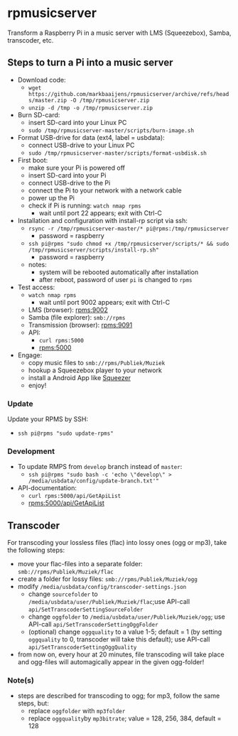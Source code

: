 # rpmusicserver
Transform a Raspberry Pi in a music server with LMS (Squeezebox), Samba, transcoder, etc.

## Steps to turn a Pi into a music server
* Download code:
  * `wget https://github.com/markbaaijens/rpmusicserver/archive/refs/heads/master.zip -O /tmp/rpmusicserver.zip`
  * `unzip -d /tmp -o /tmp/rpmusicserver.zip`
* Burn SD-card:
  * insert SD-card into your Linux PC
  * `sudo /tmp/rpmusicserver-master/scripts/burn-image.sh`
* Format USB-drive for data (ext4, label = usbdata):
  * connect USB-drive to your Linux PC
  * `sudo /tmp/rpmusicserver-master/scripts/format-usbdisk.sh`
* First boot:
  * make sure your Pi is powered off
  * insert SD-card into your Pi
  * connect USB-drive to the Pi
  * connect the Pi to your network with a network cable 
  * power up the Pi
  * check if Pi is running: `watch nmap rpms`
    * wait until port 22 appears; exit with Ctrl-C
* Installation and configuration with install-rp script via ssh:
  * `rsync -r /tmp/rpmusicserver-master/* pi@rpms:/tmp/rpmusicserver`
	  * password = raspberry  
  * `ssh pi@rpms "sudo chmod +x /tmp/rpmusicserver/scripts/* && sudo /tmp/rpmusicserver/scripts/install-rp.sh"`
	  * password = raspberry
  * notes:
    * system will be rebooted automatically after installation
    * after reboot, password of user `pi` is changed to `rpms`
* Test access:
  * `watch nmap rpms`
    * wait until port 9002 appears; exit with Ctrl-C
  * LMS (browser): [rpms:9002](http://rpms:9002)
  * Samba (file explorer): `smb://rpms`
  * Transmission (browser): [rpms:9091](http://rpms:9091)
  * API: 
    * `curl rpms:5000`
    * [rpms:5000](http://rpms:5000)
* Engage:
  * copy music files to `smb://rpms/Publiek/Muziek`
  * hookup a Squeezebox player to your network
  * install a Android App like [Squeezer](https://play.google.com/store/apps/details?id=uk.org.ngo.squeezer)
  * enjoy!

### Update
Update your RPMS by SSH: 
* `ssh pi@rpms "sudo update-rpms"`

### Development
* To update RMPS from `develop` branch instead of `master`: 
  * `ssh pi@rpms "sudo bash -c 'echo \"develop\" > /media/usbdata/config/update-branch.txt'"`
* API-documentation: 
  * `curl rpms:5000/api/GetApiList`
  * [rpms:5000/api/GetApiList](http://rpms:5000/api/GetApiList)

## Transcoder
For transcoding your lossless files (flac) into lossy ones (ogg or mp3), take the following steps:
* move your flac-files into a separate folder: `smb://rpms/Publiek/Muziek/flac`
* create a folder for lossy files: `smb://rpms/Publiek/Muziek/ogg`
* modify `/media/usbdata/config/transcoder-settings.json`
  * change `sourcefolder` to `/media/usbdata/user/Publiek/Muziek/flac`;use API-call `api/SetTranscoderSettingSourceFolder`
  * change `oggfolder` to `/media/usbdata/user/Publiek/Muziek/ogg`; use API-call `api/SetTranscoderSettingOggFolder`
  * (optional) change `oggquality` to a value 1-5; default = 1 (by setting `oggquality` to 0, transcoder will take this default); use API-call `api/SetTranscoderSettingOggQuality`
* from now on, every hour at 20 minutes, file transcoding will take place and ogg-files will automagically appear in the given ogg-folder!

### Note(s)
* steps are described for transcoding to ogg; for mp3, follow the same steps, but:
  * replace `oggfolder` with `mp3folder` 
  * replace `oggquality`by `mp3bitrate`; value = 128, 256, 384, default = 128
